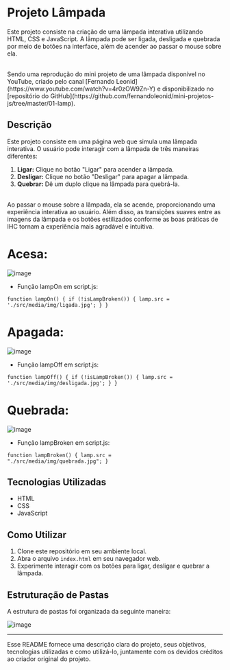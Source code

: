 # Projeto Lâmpada

Este projeto consiste na criação de uma lâmpada interativa utilizando HTML, CSS e JavaScript. A lâmpada pode ser ligada, desligada e quebrada por meio de botões na interface, além de acender ao passar o mouse sobre ela.

</br>
Sendo uma reprodução do mini projeto de uma lâmpada disponível no YouTube, criado pelo canal [Fernando Leonid](https://www.youtube.com/watch?v=4r0zOW9Zn-Y) e disponibilizado no [repositório do GitHub](https://github.com/fernandoleonid/mini-projetos-js/tree/master/01-lamp).

## Descrição

Este projeto consiste em uma página web que simula uma lâmpada interativa. O usuário pode interagir com a lâmpada de três maneiras diferentes:
</br>

 1. **Ligar:** Clique no botão "Ligar" para acender a lâmpada.
 2. **Desligar:** Clique no botão "Desligar" para apagar a lâmpada.
 3. **Quebrar:** Dê um duplo clique na lâmpada para quebrá-la.
</br>
Ao passar o mouse sobre a lâmpada, ela se acende, proporcionando uma experiência interativa ao usuário. Além disso, as transições suaves entre as imagens da lâmpada e os botões estilizados conforme as boas práticas de IHC tornam a experiência mais agradável e intuitiva.

# Acesa: 

![image](https://github.com/apedrodev1/JavaScript-Learning-HUB/assets/104085801/7e636054-8fd7-4390-82aa-11e14d850ad9)


- Função lampOn em script.js: 

<code>function lampOn() {
    if (!isLampBroken()) {
        lamp.src = './src/media/img/ligada.jpg';
    }
}</code>


# Apagada: 

![image](https://github.com/apedrodev1/JavaScript-Learning-HUB/assets/104085801/fad5bf6d-bdaa-4ca0-ad1f-386c8df1b420)


- Função lampOff em script.js:

<code>function lampOff() {
    if (!isLampBroken()) {
        lamp.src = './src/media/img/desligada.jpg';
    }
}</code>


# Quebrada:

![image](https://github.com/apedrodev1/JavaScript-Learning-HUB/assets/104085801/6ad9dfe0-a349-42e4-b84d-b50c60a4e767)

- Função lampBroken em script.js:

<code>function lampBroken() {
    lamp.src = "./src/media/img/quebrada.jpg";
}</code>


## Tecnologias Utilizadas

- HTML
- CSS
- JavaScript

## Como Utilizar

1. Clone este repositório em seu ambiente local.
2. Abra o arquivo `index.html` em seu navegador web.
3. Experimente interagir com os botões para ligar, desligar e quebrar a lâmpada.

## Estruturação de Pastas

A estrutura de pastas foi organizada da seguinte maneira:

![image](https://github.com/apedrodev1/JavaScript-Learning-HUB/assets/104085801/9a804a65-5732-4e52-ac8c-b71288cbb34f)

---


Esse README fornece uma descrição clara do projeto, seus objetivos, tecnologias utilizadas e como utilizá-lo, juntamente com os devidos créditos ao criador original do projeto.
